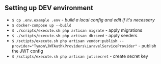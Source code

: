 ## Setting up DEV environment

- `$ cp .env.example .env` - *build a local config and edit if it's necessary*
- `$ docker-compose up --build`
- `$ ./scripts/execute.sh php artisan migrate` - apply migrations
- `$ ./sctipts/execute.sh php artisan db:seed` - apply seeders
- `$ /sctipts/execute.sh php artisan vendor:publish --provider="Tymon\JWTAuth\Providers\LaravelServiceProvider"` - publish the JWT config
- `$ /sctipts/execute.sh php artisan jwt:secret` - create secret key
